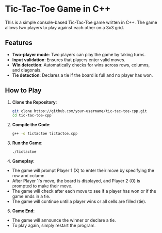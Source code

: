 # Tic-Tac-Toe Game in C++

This is a simple console-based Tic-Tac-Toe game written in C++. The game allows two players to play against each other on a 3x3 grid.

## Features

- **Two-player mode**: Two players can play the game by taking turns.
- **Input validation**: Ensures that players enter valid moves.
- **Win detection**: Automatically checks for wins across rows, columns, and diagonals.
- **Tie detection**: Declares a tie if the board is full and no player has won.

## How to Play

1. **Clone the Repository**:
   ```bash
   git clone https://github.com/your-username/tic-tac-toe-cpp.git
   cd tic-tac-toe-cpp

2. **Compile the Code**:
    ```bash
    g++ -o tictactoe tictactoe.cpp

3. **Run the Game**:
    ```bash
    ./tictactoe

4. **Gameplay**:

- The game will prompt Player 1 (X) to enter their move by specifying the row and column.
- After Player 1's move, the board is displayed, and Player 2 (O) is prompted to make their move.
- The game will check after each move to see if a player has won or if the game ends in a tie.
- The game will continue until a player wins or all cells are filled (tie).

5. **Game End**:

- The game will announce the winner or declare a tie.
- To play again, simply restart the program.
